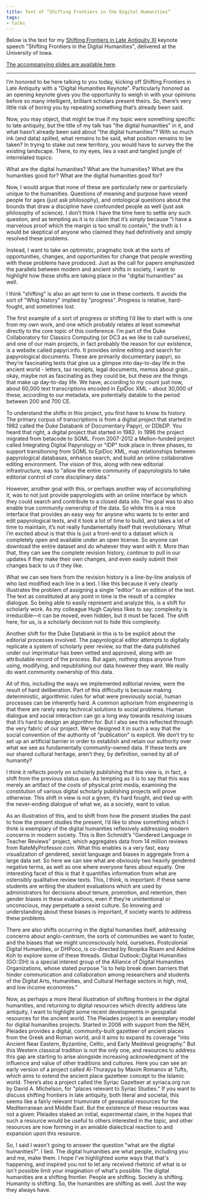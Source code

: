 ```yaml
---
title: Text of “Shifting Frontiers in the Digital Humanities”
tags:
- talks
---
```


Below is the text for my [Shifting Frontiers in Late Antiquity XI](https://shiftingfrontiers2015.wordpress.com/) keynote speech "Shifting Frontiers in the Digital Humanities", delivered at the University of Iowa.

[The accompanying slides are available here](http://dcthree.github.io/presentations/reveal.js/slides/Shifting_Frontiers_in_the_Digital_Humanities.html).

---

I’m honored to be here talking to you today, kicking off Shifting Frontiers in Late Antiquity with a "Digital Humanities Keynote". Particularly honored as an opening keynote gives you the opportunity to weigh in with your opinions before so many intelligent, brilliant scholars present theirs. So, there’s very little risk of boring you by repeating something that’s already been said.

Now, you may object, that might be true if my topic were something specific to late antiquity, but the title of my talk has "the digital humanities" in it, and what hasn’t already been said about "the digital humanities"? With so much ink (and data) spilled, what remains to be said, what position remains to be taken? In trying to stake out new territory, you would have to survey the the existing landscape. There, to my eyes, lies a vast and tangled jungle of interrelated topics:

What are the digital humanities?
What are the humanities?
What are the humanities good for?
What are the digital humanities good for?

Now, I would argue that none of these are particularly new or particularly unique to the humanities. Questions of meaning and purpose have vexed people for ages (just ask philosophy), and ontological questions about the bounds that draw a discipline have confounded people as well (just ask philosophy of science). I don’t think I have the time here to settle any such question, and as tempting as it is to claim that it’s simply because "I have a marvelous proof which the margin is too small to contain," the truth is I would be skeptical of anyone who claimed they had definitively and simply resolved these problems.

Instead, I want to take an optimistic, pragmatic look at the sorts of opportunities, changes, and opportunities for change that people wrestling with these problems have produced. Just as the call for papers emphasized the parallels between modern and ancient shifts in society, I want to highlight how these shifts are taking place in the "digital humanities" as well.

I think "shifting" is also an apt term to use in these contexts. It avoids the sort of "Whig history" implied by "progress". Progress is relative, hard-fought, and sometimes lost.

The first example of a sort of progress or shifting I’d like to start with is one from my own work, and one which probably relates  at least somewhat directly to the core topic of this conference. I’m part of the Duke Collaboratory for Classics Computing (or DC3 as we like to call ourselves), and one of our main projects, in fact probably the reason for our existence, is a website called papyri.info. It provides online editing and search for papyrological documents. These are primarily documentary papyri, so they’re fascinating texts that give us a glimpse into day-to-day life in the ancient world - letters, tax receipts, legal documents, memos about grain…okay, maybe not as fascinating as they could be, but these *are* the things that make up day-to-day life. We have, according to my count just now, about 60,000 text transcriptions encoded in EpiDoc XML - about 30,000 of these, according to our metadata, are potentially datable to the period between 200 and 700 CE.

To understand the shifts in this project, you first have to know its history. The primary corpus of transcriptions is from a digital project that started in 1982 called the Duke Databank of Documentary Papyri, or DDbDP. You heard that right, a digital project that started in 1982. In 1996 the project migrated from betacode to SGML. From 2007-2012 a Mellon-funded project called Integrating Digital Papyrology or "IDP" took place in three phases, to support transitioning from SGML to EpiDoc XML, map relationships between papyrological databases, enhance search, and build an online collaborative editing environment. The vision of this, along with new editorial infrastructure, was to "allow the entire community of papyrologists to take editorial control of core disciplinary data."

However, another goal with this, or perhaps another way of accomplishing it, was to not just provide papyrologists with an online interface by which they could search and contribute to a closed data silo. The goal was to also enable true community ownership of the data. So while this is a nice interface that provides an easy way for anyone who wants to to enter and edit papyrological texts, and it took a lot of time to build, and takes a lot of time to maintain, it’s not really fundamentally itself that revolutionary. What I’m excited about is that this is just a front-end to a dataset which is completely open and available under an open license. So anyone can download the entire dataset and do whatever they want with it. More than that, they can see the complete revision history, continue to pull in our updates if they make their own changes, and even easily submit their changes back to us if they like.

What we can see here from the revision history is a line-by-line analysis of who last modified each line in a text. I like this because it very clearly illustrates the problem of assigning a single "editor" to an edition of the text. The text as constituted at any point in time is the result of a complex dialogue. So being able to easily represent and analyze this, is a shift for scholarly work. As my colleague Hugh Cayless likes to say: complexity is irreducible—it can be moved, even hidden, but it must be faced. The shift here, for us, is a scholarly decision not to hide this complexity.

Another shift for the Duke Databank in this is to be explicit about the editorial processes involved. The papyrological editor attempts to digitally replicate a system of scholarly peer review, so that the data published under our imprimatur has been vetted and approved, along with an attributable record of the process. But again, nothing stops anyone from using, modifying, and republishing our data however they want. We really do want community ownership of this data.

All of this, including the ways we implemented editorial review, were the result of hard deliberation. Part of this difficulty is because making deterministic, algorithmic rules for what were previously social, human processes can be inherently hard. A common aphorism from engineering is that there are rarely easy technical solutions to social problems. Human dialogue and social interaction can go a long way towards resolving issues that it’s hard to design an algorithm for. But I also see this reflected through the very fabric of our project. We’ve designed it in such a way that the social convention of the authority of "publication" is explicit. We don’t try to set up an artificial barrier in order to establish and retain our authority over what we see as fundamentally community-owned data. If these texts are our shared cultural heritage, aren’t they, by definition, owned by all of humanity?

I think it reflects poorly on scholarly publishing that this view is, in fact, a shift from the previous status quo. As tempting as it is to say that this was merely an artifact of the costs of physical print media, examining the constitution of various digital scholarly publishing projects will prove otherwise. This shift in view is not a given, it’s hard fought, and tied up with the never-ending dialogue of what we, as a society, want to value.

As an illustration of this, and to shift from how the present studies the past to how the present studies the present, I’d like to show something which I think is exemplary of the digital humanities reflexively addressing modern concerns in modern society. This is Ben Schmidt’s "Gendered Language in Teacher Reviews" project, which aggregates data from 14 million reviews from RateMyProfessor.com. What this enables is a very fast, easy visualization of gendered, sexist language and biases in aggregate from a large data set. So here we can see what are obviously two heavily gendered negative terms, as well as one where everyone fares about equally. One interesting facet of this is that it quantifies information from what are ostensibly qualitative review texts. This, I think, is important: if these same students are writing the student evaluations which are used by administrators for decisions about tenure, promotion, and retention, then gender biases in these evaluations, even if they’re unintentional or unconscious, may perpetuate a sexist culture. So knowing and understanding about these biases is important, if society wants to address these problems.

There are also shifts occurring in the digital humanities itself, addressing concerns about anglo-centrism, the sorts of communities we want to foster, and the biases that we might unconsciously hold, ourselves. Postcolonial Digital Humanities, or DHPoco, is co-directed by Roopika Risam and Adeline Koh to explore some of these threads. Global Outlook::Digital Humanities (GO::DH) is a special interest group of the Alliance of Digital Humanities Organizations, whose stated purpose "is to help break down barriers that hinder communication and collaboration among researchers and students of the Digital Arts, Humanities, and Cultural Heritage sectors in high, mid, and low income economies."

Now, as perhaps a more literal illustration of shifting frontiers in the digital humanities, and returning to digital resources which directly address late antiquity, I want to highlight some recent developments in geospatial resources for the ancient world. The Pleiades project is an exemplary model for digital humanities projects. Started in 2006 with support from the NEH, Pleiades provides a digital, community-built gazetteer of ancient places from the Greek and Roman world, and it aims to expand its coverage "into Ancient Near Eastern, Byzantine, Celtic, and Early Medieval geography." But this Western classical tradition is not the only one, and resources to address this gap are starting to arise alongside increasing acknowledgment of the influence and value of other traditions and cultures. Here you can see an early version of a project called Al-Thurayya by Maxim Romanov at Tufts, which aims to extend the ancient place gazetteer concept to the Islamic world. There’s also a project called the Syriac Gazetteer at syriaca.org run by David A. Michelson, for "places relevant to Syriac Studies." If you want to discuss shifting frontiers in late antiquity, both literal and societal, this seems like a fairly relevant triumvirate of geospatial resources for the Mediterranean and Middle East. But the existence of these resources was not a given: Pleiades staked an initial, experimental claim, in the hopes that such a resource would be useful to others interested in the topic, and other resources are now forming in an amiable dialectical reaction to and expansion upon this resource.

So, I said I wasn't going to answer the question "what are the digital humanities?". I lied. The digital humanities are what people, including you and me, make them. I hope I've highlighted some ways that that's happening, and inspired you not to let any received rhetoric of what is or isn't possible limit your imagination of what's possible. The digital humanities are a shifting frontier. People are shifting. Society is shifting. Humanity is shifting. So, the humanities are shifting as well. Just the way they always have.
